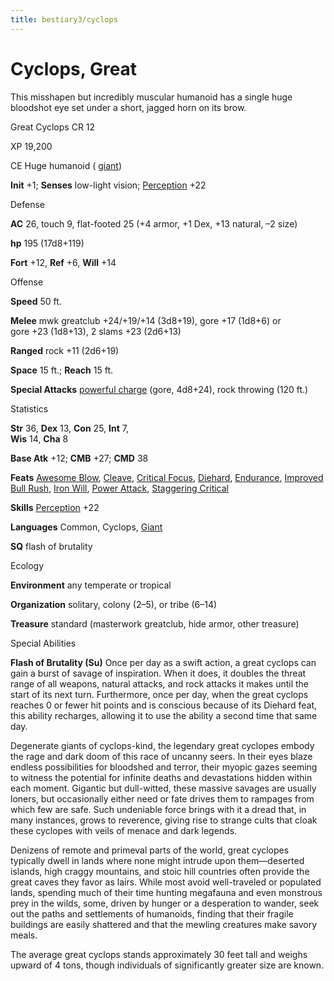 ```yaml
---
title: bestiary3/cyclops
---
```

# Cyclops, Great

This misshapen but incredibly muscular humanoid has a single huge bloodshot eye set under a short, jagged horn on its brow.

Great Cyclops CR 12

XP 19,200

CE Huge humanoid ( [giant](monsters/creatureTypes#_giant-subtype))

**Init** +1; **Senses** low-light vision; [Perception](skills/perception#_perception) +22

Defense

**AC** 26, touch 9, flat-footed 25 (+4 armor, +1 Dex, +13 natural, –2 size)

**hp** 195 (17d8+119)

**Fort** +12, **Ref** +6, **Will** +14

Offense

**Speed** 50 ft.

**Melee** mwk greatclub +24/+19/+14 (3d8+19), gore +17 (1d8+6) or   
gore +23 (1d8+13), 2 slams +23 (2d6+13)

**Ranged** rock +11 (2d6+19)

**Space** 15 ft.; **Reach** 15 ft.

**Special Attacks** [powerful charge](monsters/universalMonsterRules#_powerful-charge) (gore, 4d8+24), rock throwing (120 ft.)

Statistics

**Str** 36, **Dex** 13, **Con** 25, **Int** 7,   
**Wis** 14, **Cha** 8

**Base Atk** +12; **CMB** +27; **CMD** 38

**Feats** [Awesome Blow](monsters/monsterFeats#_awesome-blow), [Cleave](feats#_cleave), [Critical Focus](feats#_critical-focus), [Diehard](feats#_diehard), [Endurance](feats#_endurance), [Improved Bull Rush](feats#_improved-bull-rush), [Iron Will](feats#_iron-will), [Power Attack](feats#_power-attack), [Staggering Critical](feats#_staggering-critical)

**Skills** [Perception](skills/perception#_perception) +22

**Languages** Common, Cyclops, [Giant](monsters/creatureTypes#_giant-subtype)

**SQ** flash of brutality

Ecology

**Environment** any temperate or tropical

**Organization** solitary, colony (2–5), or tribe (6–14)

**Treasure** standard (masterwork greatclub, hide armor, other treasure)

Special Abilities

**Flash of Brutality (Su)** Once per day as a swift action, a great cyclops can gain a burst of savage of inspiration. When it does, it doubles the threat range of all weapons, natural attacks, and rock attacks it makes until the start of its next turn. Furthermore, once per day, when the great cyclops reaches 0 or fewer hit points and is conscious because of its Diehard feat, this ability recharges, allowing it to use the ability a second time that same day.

Degenerate giants of cyclops-kind, the legendary great cyclopes embody the rage and dark doom of this race of uncanny seers. In their eyes blaze endless possibilities for bloodshed and terror, their myopic gazes seeming to witness the potential for infinite deaths and devastations hidden within each moment. Gigantic but dull-witted, these massive savages are usually loners, but occasionally either need or fate drives them to rampages from which few are safe. Such undeniable force brings with it a dread that, in many instances, grows to reverence, giving rise to strange cults that cloak these cyclopes with veils of menace and dark legends.

Denizens of remote and primeval parts of the world, great cyclopes typically dwell in lands where none might intrude upon them—deserted islands, high craggy mountains, and stoic hill countries often provide the great caves they favor as lairs. While most avoid well-traveled or populated lands, spending much of their time hunting megafauna and even monstrous prey in the wilds, some, driven by hunger or a desperation to wander, seek out the paths and settlements of humanoids, finding that their fragile buildings are easily shattered and that the mewling creatures make savory meals.

The average great cyclops stands approximately 30 feet tall and weighs upward of 4 tons, though individuals of significantly greater size are known.

